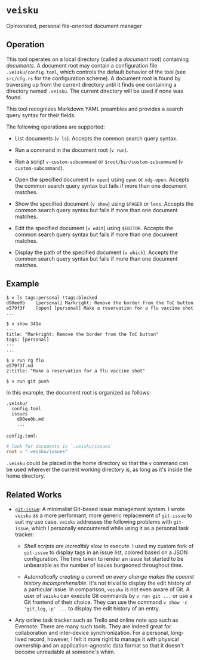 # `veisku`

Opinionated, personal file-oriented document manager

## Operation

This tool operates on a local directory (called a *document root*) containing *documents*. A document root may contain a configuration file `.veisku/config.toml`, which controls the default behavior of the tool (see `src/cfg.rs` for the configuration scheme). A document root is found by traversing up from the current directory until it finds one containing a directory named `.veisku`. The current directory will be used if none was found.

This tool recognizes Markdown YAML preambles and provides a search query syntax for their fields.

The following operations are supported:

 - List documents (`v ls`). Accepts the common search query syntax.

 - Run a command in the document root (`v run`).
 
 - Run a script `v-custom-subcommand` or `$root/bin/custom-subcommand` (`v custom-subcommand`).

 - Open the specified document (`v open`) using `open` or `xdg-open`. Accepts the common search query syntax but fails if more than one document matches.

 - Show the specified document (`v show`) using `$PAGER` or `less`. Accepts the common search query syntax but fails if more than one document matches.

 - Edit the specified document (`v edit`) using `$EDITOR`. Accepts the common search query syntax but fails if more than one document matches.

 - Display the path of the specified document (`v which`). Accepts the common search query syntax but fails if more than one document matches.

## Example

```shell
$ v ls tags:personal !tags:blocked
d90ee0b    [personal] Markright: Remove the border from the ToC button
e579f3f    [open] [personal] Make a reservation for a flu vaccine shot
...

$ v show 341e
---
title: "Markright: Remove the border from the ToC button"
tags: [personal]
---
...

$ v run rg flu
e579f3f.md
2:title: "Make a reservation for a flu vaccine shot"

$ v run git push
```

In this example, the document root is organized as follows:

```text
.veisku/
  config.toml
  issues
    d90ee0b.md
    ...
```

`config.toml`:

```toml
# look for documents in `.veisku/issues`
root = ".veisku/issues"
```

`.veisku` could be placed in the home directory so that the `v` command can be used wherever the current working directory is, as long as it's inside the home directory.

## Related Works

 - [`git-issue`]: A minimalist Git-based issue management system. I wrote `veisku` as a more performant, more generic replacement of `git-issue` to suit my use case. `veisku` addresses the following problems with `git-issue`, which I personally encountered while using it as a personal task tracker:

     - *Shell scripts are incredibly slow to execute*. I used my custom fork of `git-issue` to display tags in an issue list, colored based on a JSON configuration. The time taken to render an issue list started to be unbearable as the number of issues burgeoned throughout time.

     - *Automatically creating a commit on every change makes the commit history incomprehensible*. It's not trivial to display the edit history of a particular issue. In comparison, `veisku` is not even aware of Git. A user of `veisku` can execute Git commands by `v run git ...` or use a Git frontend of their choice. They can use the command `v show -c 'git,log,-p' ...` to display the edit history of an entry.

 - Any online task tracker such as Trello and online note app such as Evernote: There are many such tools. They are indeed great for collaboration and inter-device synchronization. For a personal, long-lived record, however, I felt it more right to manage it with physical ownership and an application-agnostic data format so that it doesn't become unreadable at someone's whim.

[`git-issue`]: https://github.com/dspinellis/git-issue
